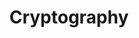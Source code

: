 ---
title: Cryptography
longTitle: 'Cryptography'
tags:
- gccommon
relatedTerm:
- "[[National security Computer security Symbols]]"
---